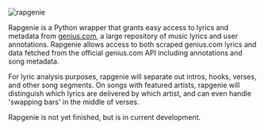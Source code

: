 ![rapgenie](http://i.imgur.com/e9Vgfom.png)

Rapgenie is a Python wrapper that grants easy access to lyrics and metadata from [genius.com](https://genius.com), a large repository of music lyrics and user annotations. Rapgenie allows access to both scraped genius.com lyrics and data fetched from the official genius.com API including annotations and song metadata.

For lyric analysis purposes, rapgenie will separate out intros, hooks, verses, and other song segments. On songs with featured artists, rapgenie will distinguish which lyrics are delivered by which artist, and can even handle 'swapping bars' in the middle of verses.

Rapgenie is not yet finished, but is in current development.

